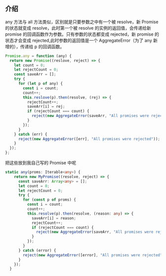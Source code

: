 <!--
 * @Author: yukiball yukiball
 * @Date: 2024-07-18 12:10:55
 * @LastEditors: yukiball yukiball
 * @LastEditTime: 2024-07-22 11:22:36
 * @FilePath: \display\docs\promise\any.md
 * @Description: 
 * 
 * Copyright (c) 2024 by ${git_name_email}, All Rights Reserved. 
-->
## 介绍

any 方法与 all 方法类似，区别就是只要参数之中有一个被 resolve，新 Promise 的状态就变成 resolve，此时第一个被 resolve 的实例的返回值，会传递给新 promise 的回调函数作为参数。只有参数的状态都变成 rejected，新 promise 的状态才会变成 rejected,此时参数的返回值是一个 AggregateError（为了 any 新增的），传递给 p 的回调函数。

```js
Promise.any = function (any) {
  return new Promise((reslove, reject) => {
    let count = 0;
    let rejectCount = 0;
    const saveArr = [];
    try {
      for (let p of any) {
        const i = count;
        count++;
        this.reslove(p).then(resolve, (rej) => {
          rejectCount++;
          saveArr[i] = rej;
          if (rejectCount === count) {
            reject(new AggregateError(saveArr, "All promises were rejected"));
          }
        });
      }
    } catch (err) {
      reject(new AggregateError([err], "All promises were rejected"));
    }
  });
};
```
把这些放到我自己写的 Promise 中呢
```ts
static any(proms: Iterable<any>) {
    return new MyPromise((resolve, reject) => {
      const saveArr: Array<any> = [];
      let count = 0;
      let rejectCount = 0;
      try {
        for (const p of proms) {
          const i = count;
          count++;
          this.resolve(p).then(resolve, (reason: any) => {
            saveArr[i] = reason;
            rejectCount++;
            if (rejectCount === count) {
              reject(new AggregateError(saveArr, "All promises were rejected"));
            }
          });
        }
      } catch (error) {
        reject(new AggregateError([error], "All promises were rejected"));
      }
    });
  }
```
